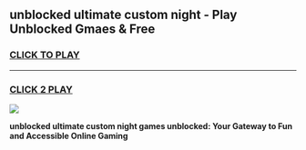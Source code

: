 
## unblocked ultimate custom night - Play Unblocked Gmaes & Free
<h3>
<a href="https://news.freeplayer.one?title=unblocked_ultimate_custom_night&ref=23F">CLICK TO PLAY</a></h3>
<hr>

<h3>
<a href="https://news.freeplayer.one?title=unblocked_ultimate_custom_night&ref=23F">CLICK 2 PLAY</a>
  
</h3>

<a href="https://news.freeplayer.one?title=unblocked_ultimate_custom_night&ref=23F/"><img src="https://clearcache.store/games.png"></a>


**unblocked ultimate custom night games unblocked: Your Gateway to Fun and Accessible Online Gaming**

